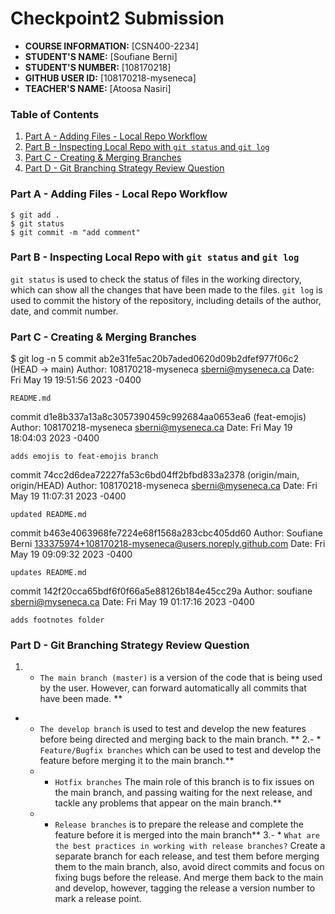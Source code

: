 # Checkpoint2 Submission

- **COURSE INFORMATION:** [CSN400-2234]
- **STUDENT'S NAME:** [Soufiane Berni]
- **STUDENT'S NUMBER:** [108170218]
- **GITHUB USER ID:** [108170218-myseneca]
- **TEACHER'S NAME:** [Atoosa Nasiri]

### Table of Contents
1. [Part A - Adding Files - Local Repo Workflow](#adding-files---local-repo-workflow)
2. [Part B - Inspecting Local Repo with `git status` and `git log`](#inspecting-local-repo-with-git-status-and-git-log)
3. [Part C - Creating & Merging Branches](#creating--merging-branches)
4. [Part D - Git Branching Strategy Review Question](#git-branching-strategy-review-question)


### Part A - Adding Files - Local Repo Workflow <a name="adding-files---local-repo-workflow"></a>
```
$ git add .
$ git status
$ git commit -m "add comment"
```
### Part B - Inspecting Local Repo with `git status` and `git log` <a name="inspecting-local-repo-with-git-status-and-git-log"></a>
`git status` is used to check the status of files in the working directory, which can show all the changes that have been made to the files.
`git log` is used to commit the history of the repository, including details of the author, date, and commit number.
### Part C - Creating & Merging Branches <a name="creating--merging-branches"></a>
$ git log -n 5
commit ab2e31fe5ac20b7aded0620d09b2dfef977f06c2 (HEAD -> main)
Author: 108170218-myseneca <sberni@myseneca.ca>
Date:   Fri May 19 19:51:56 2023 -0400

    README.md

commit d1e8b337a13a8c3057390459c992684aa0653ea6 (feat-emojis) 
Author: 108170218-myseneca <sberni@myseneca.ca>
Date:   Fri May 19 18:04:03 2023 -0400

    adds emojis to feat-emojis branch

commit 74cc2d6dea72227fa53c6bd04ff2bfbd833a2378 (origin/main, origin/HEAD)
Author: 108170218-myseneca <sberni@myseneca.ca>
Date:   Fri May 19 11:07:31 2023 -0400

    updated README.md


commit b463e4063968fe7224e68f1568a283cbc405dd60
Author: Soufiane Berni <133375974+108170218-myseneca@users.noreply.github.com>
Date:   Fri May 19 09:09:32 2023 -0400

    updates README.md

commit 142f20cca65bdf6f0f66a5e88126b184e45cc29a
Author: soufiane <sberni@myseneca.ca>
Date:   Fri May 19 01:17:16 2023 -0400

    adds footnotes folder

### Part D - Git Branching Strategy Review Question <a name="part-d---git-branching-strategy-review-question"></a>

1. * `The main branch (master)` is a version of the code that is being used by the user. However, can forward automatically all commits that have been made. **
- * `The develop branch` is used to test and develop the new features before being directed and merging back to the main branch. **
2.- * `Feature/Bugfix branches` which can be used to test and develop the feature before merging it to the main branch.**
   - * `Hotfix branches` The main role of this branch is to fix issues on the main branch, and passing waiting for the next release, and tackle any problems that appear on the main branch.** 
   - * `Release branches` is to prepare the release and complete the feature before it is merged into the main branch**
3.- * `What are the best practices in working with release branches?` Create a separate branch for each release, and test them before merging them to the main branch, also, avoid direct commits and focus on fixing bugs before the release. And merge them back to the main and develop, however, tagging the release a version number to mark a release point.

